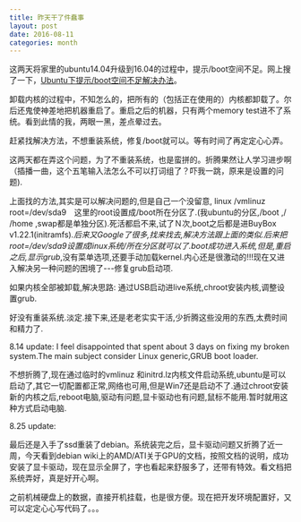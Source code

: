 ```yaml
---
title: 昨天干了件蠢事
layout: post
date: 2016-08-11
categories: month
---
```

这两天将家里的ubuntu14.04升级到16.04的过程中，提示/boot空间不足。网上搜了一下，[Ubuntu下提示/boot空间不足解决办法](http://www.linuxidc.com/Linux/2015-05/117401.htm)。

卸载内核的过程中，不知怎么的，把所有的（包括正在使用的）内核都卸载了。尔后还鬼使神差地把机器重启了。重启之后的机器，只有两个memory test进不了系统。看到此情的我，两眼一黑，差点晕过去。

赶紧找解决方法，不想重装系统，修复/boot就可以。等有时间了再定定心心弄。

这两天都在弄这个问题，为了不重装系统，也是蛮拼的。折腾果然让人学习进步啊（插播一曲，这个五笔输入法怎么不可以打词组了？吓我一跳，原来是设置的问题).

上面找的方法,其实是可以解决问题的,但是自己一个没留意, linux /vmlinuz root=/dev/sda9　这里的root设置成/boot所在分区了.(我ubuntu的分区,/boot ,/ /home ,swap都是单独分区).死活都启不来,试了Ｎ次,boot之后都是进BuyBox v1.22.1(initramfs)_.后来又Google了很多,找来找去,解决方法跟上面的类似.后来把root=/dev/sda9设置成linux系统/所在分区就可以了.boot成功进入系统,但是,重启之后,显示grub_,没有菜单选项,还要手动加载kernel.内心还是很激动的!!!现在又进入解决另一种问题的困境了---修复grub启动项.

如果内核全部被卸载,解决思路:
通过USB启动进live系统,chroot安装内核,调整设置grub.


好没有重装系统.淡定.接下来,还是老老实实干活,少折腾这些没用的东西,太费时间和精力了.

8.14 update: I feel disappointed that spent about 3 days on fixing my broken system.The main subject consider Linux generic,GRUB boot loader.

不想折腾了,现在通过临时的vmlinuz 和initrd.lz内核文件启动系统,ubuntu是可以启动了,其它一切配置都正常,网络也可用,但是Win7还是启动不了.通过chroot安装新的内核之后,reboot电脑,驱动有问题,显卡驱动也有问题,鼠标不能用.暂时就用这种方式启动电脑.

8.25 update:

最后还是入手了ssd重装了debian。系统装完之后，显卡驱动问题又折腾了近一周，今天看到debian wiki上的AMD/ATI关于GPU的文档，按照文档的说明，成功安装了显卡驱动，现在显示全屏了，字也看起来舒服多了，还带有特效。看文档把系统弄好，真是好开心啊。

之前机械硬盘上的数据，直接开机挂载，也是很方便。现在把开发环境配置好，又可以定定心心写代码了。。。
